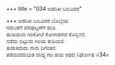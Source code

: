 +++
title = "034 ಅಡರಿತೀ ಬಲವಿದರ"

+++
ಅಡರಿತೀ ಬಲವಿದರ ಬೊಬ್ಬೆಯ  
ಗಡಬಡೆಗೆ ಪದಘಟ್ಟಣೆಗೆ ಹುಡಿ  
ಹುಡಿಯಲಾ ಗಿರಿಕೋಟೆ ಕೋಳಾಹಳದ ಕೊಬ್ಬಿನಲಿ  
ನಡೆದು ಬಿಟ್ಟುದು ಗಿರಿಯ ತುದಿಯಲಿ  
ತುಡುಕಿದುದು ನಾನಾ ದಿಗಂತವ  
ತಡೆಯದದುಭುತ ವಾದ್ಯ ಗಜ ಹಯ ರಥದ ನಿರ್ಘೋಷ     ॥34॥